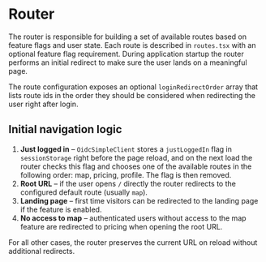 # Router

The router is responsible for building a set of available routes based on feature flags and user state. Each route is described in `routes.tsx` with an optional feature flag requirement. During application startup the router performs an initial redirect to make sure the user lands on a meaningful page.

The route configuration exposes an optional `loginRedirectOrder` array that lists route ids in the order they should be considered when redirecting the user right after login.

## Initial navigation logic

1. **Just logged in** – `OidcSimpleClient` stores a `justLoggedIn` flag in `sessionStorage` right before the page reload, and on the next load the router checks this flag and chooses one of the available routes in the following order: map, pricing, profile. The flag is then removed.
2. **Root URL** – if the user opens `/` directly the router redirects to the configured default route (usually `map`).
3. **Landing page** – first time visitors can be redirected to the landing page if the feature is enabled.
4. **No access to map** – authenticated users without access to the map feature are redirected to pricing when opening the root URL.

For all other cases, the router preserves the current URL on reload without additional redirects.
